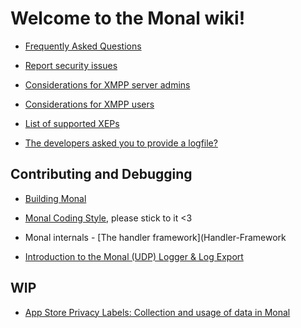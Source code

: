 # **Welcome to the Monal wiki!**

- [Frequently Asked Questions](FAQ---Frequently-Asked-Questions)

- [Report security issues](https://github.com/monal-im/Monal/blob/develop/SECURITY.md)

- [Considerations for XMPP server admins](Considerations-for-XMPP-server-admins)

- [Considerations for XMPP users](Considerations-for-XMPP-users)

- [List of supported XEPs](https://github.com/monal-im/Monal/blob/develop/monal.doap)

- [The developers asked you to provide a logfile?](Introduction-to-Monal-Logging)

## Contributing and Debugging

- [Building Monal](Building-Monal)

- [Monal Coding Style](Code-style), please stick to it <3

- Monal internals - [The handler framework](Handler-Framework

- [Introduction to the Monal (UDP) Logger & Log Export](Introduction-to-use-of-Monal-UDP-Logger)

## WIP
- [App Store Privacy Labels: Collection and usage of data in Monal](App-Store-Privacy-Labels)
